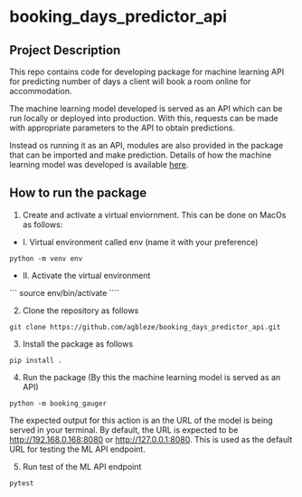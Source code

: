 # booking_days_predictor_api

## Project Description

This repo contains code for developing package for machine learning API for predicting number of days a client will book a room online for accommodation.

The machine learning model developed is served as an API which can be run locally or deployed into production. With this, requests can be made with appropriate parameters to the API to obtain predictions. 

Instead os running it as an API, modules are also provided in the package that can be imported and make prediction. Details of how the machine learning model was developed is 
available [here](https://github.com/agbleze/machine_learning_api).


## How to run the package

1. Create and activate a virtual enviornment. This can be done on MacOs as follows:

- I. Virtual environment called env (name it with your preference)

``` python -m venv env ```

- II. Activate the virtual environment

``` source env/bin/activate ````

2. Clone the repository as follows

```git clone https://github.com/agbleze/booking_days_predictor_api.git ```

3. Install the package as follows

``` pip install . ```

4. Run the package (By this the machine learning model is served as an API)

``` python -m booking_gauger ```

The expected output for this action is an the URL of the model is being served in your terminal. By default, the URL is expected to be http://192.168.0.168:8080  or http://127.0.0.1:8080. This is used as the default URL for testing the ML API endpoint.

5. Run test of the ML API endpoint

```pytest ```








